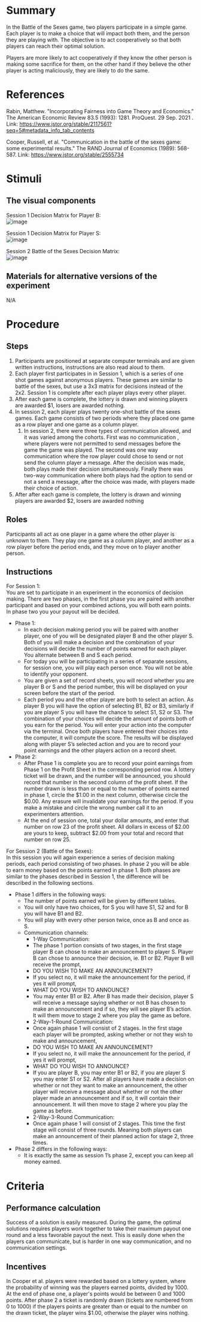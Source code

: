 # Summary
In the Battle of the Sexes game, two players participate in a simple game.  Each player is to make a choice that will impact both them, and the person they are playing with. The objective is to act cooperatively so that both players can reach their optimal solution.

Players are more likely to act cooperatively if they know the other person is making some sacrifice for them, on the other hand if they believe the other player is acting maliciously, they are likely to do the same.

# References

Rabin, Matthew. "Incorporating Fairness into Game Theory and Economics." The American Economic Review 83.5 (1993): 1281. ProQuest. 29 Sep. 2021 .
Link: https://www.jstor.org/stable/2117561?seq=5#metadata_info_tab_contents

Cooper, Russell, et al. "Communication in the battle of the sexes game: some experimental results." The RAND Journal of Economics (1989): 568-587.
Link: https://www.jstor.org/stable/2555734

# Stimuli
## The visual components
Session 1 Decision Matrix for Player B:  
![image](https://github.com/Watts-Lab/task-mapping/blob/4dd19770c843e2c0f4bfdd26261988868abea099/images/Battle_of_the_sexes_session1_B.png)

Session 1 Decision Matrix for Player S:  
![image](https://github.com/Watts-Lab/task-mapping/blob/4dd19770c843e2c0f4bfdd26261988868abea099/images/Battle_of_the_sexes_session1_S.png)

Session 2 Battle of the Sexes Decision Matrix:  
![image](https://github.com/Watts-Lab/task-mapping/blob/4dd19770c843e2c0f4bfdd26261988868abea099/images/Battle_of_the_sexes_session2_matrix.png)

## Materials for alternative versions of the experiment 
N/A

# Procedure
## Steps
1. Participants are positioned at separate computer terminals and are given written instructions, instructions are also read aloud to them.
2. Each player first participates in in Session 1, which is a series of one shot games against anonymous players. These games are similar to battle of the sexes, but use a 3x3 matrix for decisions instead of the 2x2.  Session 1 is complete after each player plays every other player.
3. After each game is complete, the lottery is drawn and winning players are awarded $1, losers are awarded nothing.
4. In session 2, each player plays twenty one-shot battle of the sexes games.  Each game consists of two periods where they placed one game as a row player and one game as a column player.
    1. In session 2, there were three types of communication allowed, and it was varied among the cohorts. First was no communication , where players were not permitted to send messages before the game the game was played.  The second was one way communication where the row player could chose to send or not send the column player a message.  After the decision was made, both plays made their decision simultaneously.  Finally there was two-way communication where both plays had the option to send or not a send a message, after the choice was made, with players made their choice of action.
5. After after each game is complete, the lottery is drawn and winning players are awarded $2, losers are awarded nothing

## Roles 
Participants all act as one player in a game where the other player is unknown to them.  They play one game as a column player, and another as a row player before the period ends, and they move on to player another person.

## Instructions
For Session 1:  
You are set to participate in an experiment in the economics of decision making.  There are two phases, in the first phase you are paired with another participant and based on your combined actions, you will both earn points.  In phase two you your payout will be decided.  
- Phase 1:
    - In each decision making period you will be paired with another player, one of you will be designated player B and the other player S.  Both of you will make a decision and the combination of your decisions will decide the number of points earned for each player.  You alternate between B and S each period. 
    - For today you will be participating in a series of separate sessions, for session one, you will play each person once.  You will not be able to identify your opponent.
    - You are given a set of record sheets, you will record whether you are player B or S and the period number, this will be displayed on your screen before the start of the period.
    - Each period you and the other player are both to select an action.  As player B you will have the option of selecting B1, B2 or B3, similarly if you are player S you will have the chance to select S1, S2 or S3.  The combination of your choices will decide the amount of points both of you earn for the period.  You will enter your action into the computer via the terminal.  Once both players have entered their choices into the computer, it will compute the score.  The results will be displayed along with player S’s selected action and you are to record your point earnings and the other players action on a record sheet.
- Phase 2:
    - After Phase 1 is complete you are to record your point earnings from Phase 1 on the Profit Sheet in the corresponding period row.  A lottery ticket will be drawn, and the number will be announced, you should record that number in the second column of the profit sheet.  If the number drawn is less than or equal to the number of points earned in phase 1, circle the $1.00 in the next column, otherwise circle the $0.00.  Any erasure will invalidate your earnings for the period.  If you make a mistake and circle the wrong number call it to an experimenters attention.
    - At the end of session one, total your dollar amounts, and enter that number on row 23 of the profit sheet.  All dollars in excess of $2.00 are yours to keep, subtract $2.00 from your total and record that number on row 25.

For Session 2 (Battle of the Sexes):  
In this session you will again experience a series of decision making periods, each period consisting of two phases.  In phase 2 you will be able to earn money based on the points earned in phase 1.  Both phases are similar to the phases described in Session 1, the difference will be described in the following sections.
- Phase 1 differs in the following ways:
    - The number of points earned will be given by different tables.
    - You will only have two choices, for S you will have S1, S2 and for B you will have B1 and B2.
    - You will play with every other person twice, once as B and once as S.
    - Communication channels:
        - 1-Way Communication: 
        - The phase 1 portion consists of two stages, in the first stage player B can chose to make an announcement to player S.  Player B can chose to announce their decision, ie. B1 or B2.  Player B will receive the prompt,
        - DO YOU WISH TO MAKE AN ANNOUNCEMENT?
        - If you select no, it will make the announcement for the period, if yes it will prompt,
        - WHAT DO YOU WISH TO ANNOUNCE?
        - You may enter B1 or B2.  After B has made their decision, player S will receive a message saying whether or not B has chosen to make an announcement and if so, they will see player B’s action.  It will them move to stage 2 where you play the game as before.
        - 2-Way-1-Round Communication:
        - Once again phase 1 will consist of 2 stages.  In the first stage each player will be prompted, asking whether or not they wish to make and announcement,
        - DO YOU WISH TO MAKE AN ANNOUNCEMENT?
        - If you select no, it will make the announcement for the period, if yes it will prompt,
        - WHAT DO YOU WISH TO ANNOUNCE?
        - If you are player B, you may enter B1 or B2, if you are player S you may enter S1 or S2.  After all players have made a decision on whether or not they want to make an announcement, the other player will receive a message about whether or not the other player made an announcement and if so, it will contain their announcement.  It will then move to stage 2 where you play the game as before.
        - 2-Way-3-Round Communication:
        - Once again phase 1 will consist of 2 stages.  This time the first stage will consist of three rounds. Meaning both players can make an announcement of their planned action for stage 2, three times.
- Phase 2 differs in the following ways:
    - It is exactly the same as session 1’s phase 2, except you can keep all money earned.

# Criteria
## Performance calculation
Success of a solution is easily measured.  During the game, the optimal solutions requires players work together to take their maximum payout one round and a less favorable payout the next.  This is easily done when the players can communicate, but is harder in one way communication, and no communication settings.

## Incentives
In Cooper et al. players were rewarded based on a lottery system, where the probability of winning was the players earned points, divided by 1000.  At the end of phase one, a player's points would be between 0 and 1000 points.  After phase 2 a ticket is randomly drawn (tickets are numbered from 0 to 1000) if the players points are greater than or equal to the number on the drawn ticket, the player wins $1.00, otherwise the player wins nothing.
